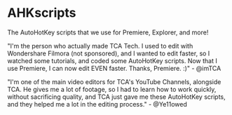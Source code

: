 # AHKscripts
The AutoHotKey scripts that we use for Premiere, Explorer, and more!

"I'm the person who actually made TCA Tech. I used to edit with Wondershare Filmora (not sponsored), and I wanted to edit faster, so I watched some tutorials, and coded some AutoHotKey scripts. Now that I use Premiere, I can now edit EVEN faster. Thanks, Premiere. :)" - @imTCA

"I'm one of the main video editors for TCA's YouTube Channels, alongside TCA. He gives me a lot of footage, so I had to learn how to work quickly, without sacrificing quality, and TCA just gave me these AutoHotKey scripts, and they helped me a lot in the editing process." - @Ye11owed
